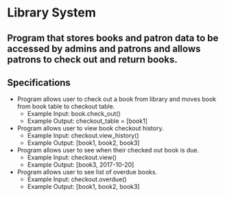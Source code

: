 # Library System

## Program that stores books and patron data to be accessed by admins and patrons and allows patrons to check out and return books.

## Specifications

<!-- * Program creates instance of book with Book class when given title and author.
  * Example Input: "Emma", "Jane Austen"
  * Example Output: "Emma", "Jane Austen"
* Program saves each book and details to database.
  * Example Input: book.save()
  * Example Output: [book]
* Program returns list of books.
  * Example Input: Book.all()
  * Example Output: [book1, book2]
* Program creates instance of Patron with Patron class when given name and dob.
  * Example Input: "Suzie", "2004-04-20"
  * Example Output: "Suzie", "2004-04-20"
* Program saves each patron and details to database.
  * Example Input: patron.save()
  * Example Output: [patron]
* Program returns list of patrons.
  * Example Input: Patron.all()
  * Example Output: [patron1, patron2] -->
<!-- * Program allows user to search for book by author within database.
  * Example Input: book.search(:author)
  * Example Output: [book1, book2, book3]
* Program allows user to search book by title within database.
  * Example Input: book.search(:title)
  * Example Output: [book1] -->
* Program allows user to check out a book from library and moves book from book table to checkout table.
  * Example Input: book.check_out()
  * Example Output: checkout_table = [book1]
* Program allows user to view book checkout history.
  * Example Input: checkout.view_history()
  * Example Output: [book1, book2, book3]
* Program allows user to see when their checked out book is due.
  * Example Input: checkout.view()
  * Example Output: [book3, 2017-10-20]
* Program allows user to see list of overdue books.
  * Example Input: checkout.overdue()
  * Example Output: [book1, book2, book3]
